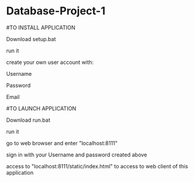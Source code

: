 # Database-Project-1

#TO INSTALL APPLICATION 

Download setup.bat

run it

create your own user account with:

Username

Password

Email

#TO LAUNCH APPLICATION

Download run.bat

run it

go to web browser and enter "localhost:8111"

sign in with your Username and password created above

access to "localhost:8111/static/index.html" to access to web client of this application
